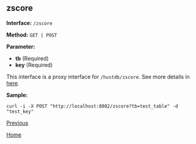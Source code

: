 ## zscore ##

**Interface:** `/zscore`

**Method:** `GET | POST`

**Parameter:** 

*  **tb** (Required)  
*  **key** (Required)  

This interface is a proxy interface for `/hustdb/zscore`. See more details in [here](../hustdb/hustdb/zscore.md).  

**Sample:**

    curl -i -X POST "http://localhost:8082/zscore?tb=test_table" -d "test_key"

[Previous](../ha.md)

[Home](../../index.md)